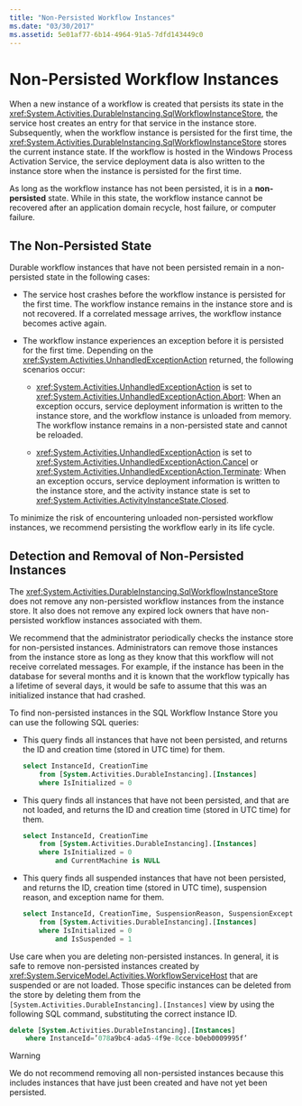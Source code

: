 ```yaml
---
title: "Non-Persisted Workflow Instances"
ms.date: "03/30/2017"
ms.assetid: 5e01af77-6b14-4964-91a5-7dfd143449c0
---
```

# Non-Persisted Workflow Instances

When a new instance of a workflow is created that persists its state in the <xref:System.Activities.DurableInstancing.SqlWorkflowInstanceStore>, the service host creates an entry for that service in the instance store. Subsequently, when the workflow instance is persisted for the first time, the <xref:System.Activities.DurableInstancing.SqlWorkflowInstanceStore> stores the current instance state. If the workflow is hosted in the Windows Process Activation Service, the service deployment data is also written to the instance store when the instance is persisted for the first time.

As long as the workflow instance has not been persisted, it is in a **non-persisted** state. While in this state, the workflow instance cannot be recovered after an application domain recycle, host failure, or computer failure.

## The Non-Persisted State

Durable workflow instances that have not been persisted remain in a non-persisted state in the following cases:

- The service host crashes before the workflow instance is persisted for the first time. The workflow instance remains in the instance store and is not recovered. If a correlated message arrives, the workflow instance becomes active again.

- The workflow instance experiences an exception before it is persisted for the first time. Depending on the <xref:System.Activities.UnhandledExceptionAction> returned, the following scenarios occur:

  - <xref:System.Activities.UnhandledExceptionAction> is set to <xref:System.Activities.UnhandledExceptionAction.Abort>: When an exception occurs, service deployment information is written to the instance store, and the workflow instance is unloaded from memory. The workflow instance remains in a non-persisted state and cannot be reloaded.

  - <xref:System.Activities.UnhandledExceptionAction> is set to <xref:System.Activities.UnhandledExceptionAction.Cancel> or <xref:System.Activities.UnhandledExceptionAction.Terminate>: When an exception occurs, service deployment information is written to the instance store, and the activity instance state is set to <xref:System.Activities.ActivityInstanceState.Closed>.

To minimize the risk of encountering unloaded non-persisted workflow instances, we recommend persisting the workflow early in its life cycle.

## Detection and Removal of Non-Persisted Instances

The <xref:System.Activities.DurableInstancing.SqlWorkflowInstanceStore> does not remove any non-persisted workflow instances from the instance store. It also does not remove any expired lock owners that have non-persisted workflow instances associated with them.

We recommend that the administrator periodically checks the instance store for non-persisted instances. Administrators can remove those instances from the instance store as long as they know that this workflow will not receive correlated messages. For example, if the instance has been in the database for several months and it is known that the workflow typically has a lifetime of several days, it would be safe to assume that this was an initialized instance that had crashed.

To find non-persisted instances in the SQL Workflow Instance Store you can use the following SQL queries:

- This query finds all instances that have not been persisted, and returns the ID and creation time (stored in UTC time) for them.

  ```sql
  select InstanceId, CreationTime
      from [System.Activities.DurableInstancing].[Instances]
      where IsInitialized = 0
  ```

- This query finds all instances that have not been persisted, and that are not loaded, and returns the ID and creation time (stored in UTC time) for them.

  ```sql
  select InstanceId, CreationTime
      from [System.Activities.DurableInstancing].[Instances]
      where IsInitialized = 0
          and CurrentMachine is NULL
  ```

- This query finds all suspended instances that have not been persisted, and returns the ID, creation time (stored in UTC time), suspension reason, and exception name for them.

  ```sql
  select InstanceId, CreationTime, SuspensionReason, SuspensionExceptionName
      from [System.Activities.DurableInstancing].[Instances]
      where IsInitialized = 0
          and IsSuspended = 1
  ```

Use care when you are deleting non-persisted instances. In general, it is safe to remove non-persisted instances created by <xref:System.ServiceModel.Activities.WorkflowServiceHost> that are suspended or are not loaded. Those specific instances can be deleted from the store by deleting them from the `[System.Activities.DurableInstancing].[Instances]` view by using the following SQL command, substituting the correct instance ID.

```sql
delete [System.Activities.DurableInstancing].[Instances]
    where InstanceId=’078a9bc4-ada5-4f9e-8cce-b0eb0009995f’
```

> [!WARNING]
> We do not recommend removing all non-persisted instances because this includes instances that have just been created and have not yet been persisted.
